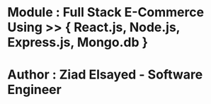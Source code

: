 # Module : Full Stack E-Commerce Using >> { React.js, Node.js, Express.js, Mongo.db }
# Author : Ziad Elsayed - Software Engineer
